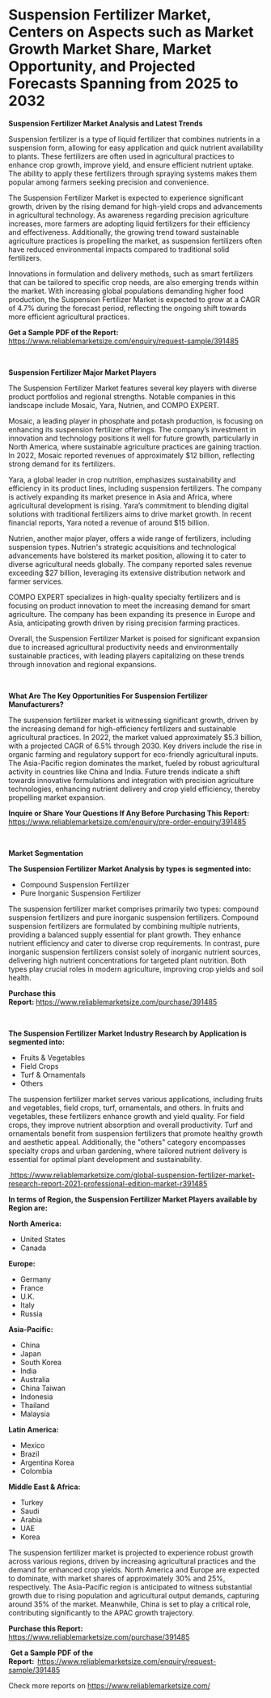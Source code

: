 <p><h1>Suspension Fertilizer Market, Centers on Aspects such as Market Growth Market Share, Market Opportunity, and Projected Forecasts Spanning from 2025 to 2032</h1></p><p><strong>Suspension Fertilizer Market Analysis and Latest Trends</strong></p>
<p><p>Suspension fertilizer is a type of liquid fertilizer that combines nutrients in a suspension form, allowing for easy application and quick nutrient availability to plants. These fertilizers are often used in agricultural practices to enhance crop growth, improve yield, and ensure efficient nutrient uptake. The ability to apply these fertilizers through spraying systems makes them popular among farmers seeking precision and convenience.</p><p>The Suspension Fertilizer Market is expected to experience significant growth, driven by the rising demand for high-yield crops and advancements in agricultural technology. As awareness regarding precision agriculture increases, more farmers are adopting liquid fertilizers for their efficiency and effectiveness. Additionally, the growing trend toward sustainable agriculture practices is propelling the market, as suspension fertilizers often have reduced environmental impacts compared to traditional solid fertilizers.</p><p>Innovations in formulation and delivery methods, such as smart fertilizers that can be tailored to specific crop needs, are also emerging trends within the market. With increasing global populations demanding higher food production, the Suspension Fertilizer Market is expected to grow at a CAGR of 4.7% during the forecast period, reflecting the ongoing shift towards more efficient agricultural practices.</p></p>
<p><strong>Get a Sample PDF of the Report:&nbsp;</strong> <a href="https://www.reliablemarketsize.com/enquiry/request-sample/391485?utm_campaign=1720&utm_medium=2&utm_source=Github&utm_content=ia&utm_term=16012025&utm_id=suspension-fertilizer">https://www.reliablemarketsize.com/enquiry/request-sample/391485</a></p>
<p>&nbsp;</p>
<p><strong>Suspension Fertilizer Major Market Players</strong></p>
<p><p>The Suspension Fertilizer Market features several key players with diverse product portfolios and regional strengths. Notable companies in this landscape include Mosaic, Yara, Nutrien, and COMPO EXPERT.</p><p>Mosaic, a leading player in phosphate and potash production, is focusing on enhancing its suspension fertilizer offerings. The company’s investment in innovation and technology positions it well for future growth, particularly in North America, where sustainable agriculture practices are gaining traction. In 2022, Mosaic reported revenues of approximately $12 billion, reflecting strong demand for its fertilizers.</p><p>Yara, a global leader in crop nutrition, emphasizes sustainability and efficiency in its product lines, including suspension fertilizers. The company is actively expanding its market presence in Asia and Africa, where agricultural development is rising. Yara’s commitment to blending digital solutions with traditional fertilizers aims to drive market growth. In recent financial reports, Yara noted a revenue of around $15 billion.</p><p>Nutrien, another major player, offers a wide range of fertilizers, including suspension types. Nutrien's strategic acquisitions and technological advancements have bolstered its market position, allowing it to cater to diverse agricultural needs globally. The company reported sales revenue exceeding $27 billion, leveraging its extensive distribution network and farmer services.</p><p>COMPO EXPERT specializes in high-quality specialty fertilizers and is focusing on product innovation to meet the increasing demand for smart agriculture. The company has been expanding its presence in Europe and Asia, anticipating growth driven by rising precision farming practices.</p><p>Overall, the Suspension Fertilizer Market is poised for significant expansion due to increased agricultural productivity needs and environmentally sustainable practices, with leading players capitalizing on these trends through innovation and regional expansions.</p></p>
<p>&nbsp;</p>
<p><strong>What Are The Key Opportunities For Suspension Fertilizer Manufacturers?</strong></p>
<p><p>The suspension fertilizer market is witnessing significant growth, driven by the increasing demand for high-efficiency fertilizers and sustainable agricultural practices. In 2022, the market valued approximately $5.3 billion, with a projected CAGR of 6.5% through 2030. Key drivers include the rise in organic farming and regulatory support for eco-friendly agricultural inputs. The Asia-Pacific region dominates the market, fueled by robust agricultural activity in countries like China and India. Future trends indicate a shift towards innovative formulations and integration with precision agriculture technologies, enhancing nutrient delivery and crop yield efficiency, thereby propelling market expansion.</p></p>
<p><strong>Inquire or Share Your Questions If Any Before Purchasing This Report:</strong> <a href="https://www.reliablemarketsize.com/enquiry/pre-order-enquiry/391485?utm_campaign=1720&utm_medium=2&utm_source=Github&utm_content=ia&utm_term=16012025&utm_id=suspension-fertilizer">https://www.reliablemarketsize.com/enquiry/pre-order-enquiry/391485</a></p>
<p>&nbsp;</p>
<p><strong>Market Segmentation</strong></p>
<p><strong>The Suspension Fertilizer Market Analysis by types is segmented into:</strong></p>
<p><ul><li>Compound Suspension Fertilizer</li><li>Pure Inorganic Suspension Fertilizer</li></ul></p>
<p><p>The suspension fertilizer market comprises primarily two types: compound suspension fertilizers and pure inorganic suspension fertilizers. Compound suspension fertilizers are formulated by combining multiple nutrients, providing a balanced supply essential for plant growth. They enhance nutrient efficiency and cater to diverse crop requirements. In contrast, pure inorganic suspension fertilizers consist solely of inorganic nutrient sources, delivering high nutrient concentrations for targeted plant nutrition. Both types play crucial roles in modern agriculture, improving crop yields and soil health.</p></p>
<p><strong>Purchase this Report:&nbsp;</strong><a href="https://www.reliablemarketsize.com/purchase/391485?utm_campaign=1720&utm_medium=2&utm_source=Github&utm_content=ia&utm_term=16012025&utm_id=suspension-fertilizer">https://www.reliablemarketsize.com/purchase/391485</a></p>
<p>&nbsp;</p>
<p><strong>The Suspension Fertilizer Market Industry Research by Application is segmented into:</strong></p>
<p><ul><li>Fruits & Vegetables</li><li>Field Crops</li><li>Turf & Ornamentals</li><li>Others</li></ul></p>
<p><p>The suspension fertilizer market serves various applications, including fruits and vegetables, field crops, turf, ornamentals, and others. In fruits and vegetables, these fertilizers enhance growth and yield quality. For field crops, they improve nutrient absorption and overall productivity. Turf and ornamentals benefit from suspension fertilizers that promote healthy growth and aesthetic appeal. Additionally, the "others" category encompasses specialty crops and urban gardening, where tailored nutrient delivery is essential for optimal plant development and sustainability.</p></p>
<p><a href="https://www.reliablemarketsize.com/global-suspension-fertilizer-market-research-report-2021-professional-edition-market-r391485?utm_campaign=1720&utm_medium=2&utm_source=Github&utm_content=ia&utm_term=16012025&utm_id=suspension-fertilizer">&nbsp;https://www.reliablemarketsize.com/global-suspension-fertilizer-market-research-report-2021-professional-edition-market-r391485</a></p>
<p><strong>In terms of Region, the Suspension Fertilizer Market Players available by Region are:</strong></p>
<p>
    <p> <strong> North America: </strong>
        <ul>
            <li>United States</li>
            <li>Canada</li>
        </ul>
        </p> 
    <p> <strong> Europe: </strong>
        <ul>
            <li>Germany</li>
            <li>France</li>
            <li>U.K.</li>
            <li>Italy</li>
            <li>Russia</li>
        </ul>
        </p> 
    <p> <strong> Asia-Pacific: </strong>
        <ul>
            <li>China</li>
            <li>Japan</li>
            <li>South Korea</li>
            <li>India</li>
            <li>Australia</li>
            <li>China Taiwan</li>
            <li>Indonesia</li>
            <li>Thailand</li>
            <li>Malaysia</li>
        </ul>
        </p> 
    <p> <strong> Latin America: </strong>
        <ul>
            <li>Mexico</li>
            <li>Brazil</li>
            <li>Argentina Korea</li>
            <li>Colombia</li>
        </ul>
        </p> 
    <p> <strong> Middle East & Africa: </strong>
        <ul>
            <li>Turkey</li>
            <li>Saudi</li>
            <li>Arabia</li>
            <li>UAE</li>
            <li>Korea</li>
        </ul>
    </p>
    </p>
<p><p>The suspension fertilizer market is projected to experience robust growth across various regions, driven by increasing agricultural practices and the demand for enhanced crop yields. North America and Europe are expected to dominate, with market shares of approximately 30% and 25%, respectively. The Asia-Pacific region is anticipated to witness substantial growth due to rising population and agricultural output demands, capturing around 35% of the market. Meanwhile, China is set to play a critical role, contributing significantly to the APAC growth trajectory.</p></p>
<p><strong>Purchase this Report: </strong><a href="https://www.reliablemarketsize.com/purchase/391485?utm_campaign=1720&utm_medium=2&utm_source=Github&utm_content=ia&utm_term=16012025&utm_id=suspension-fertilizer">https://www.reliablemarketsize.com/purchase/391485</a></p>
<p>&nbsp;<strong>Get a Sample PDF of the Report:&nbsp;&nbsp;</strong><a href="https://www.reliablemarketsize.com/enquiry/request-sample/391485?utm_campaign=1720&utm_medium=2&utm_source=Github&utm_content=ia&utm_term=16012025&utm_id=suspension-fertilizer">https://www.reliablemarketsize.com/enquiry/request-sample/391485</a></p>
<p><strong></strong></p>
<p>Check more reports on <a href="https://www.reliablemarketsize.com/?utm_campaign=1720&utm_medium=2&utm_source=Github&utm_content=ia&utm_term=16012025&utm_id=suspension-fertilizer">https://www.reliablemarketsize.com/</a></p>